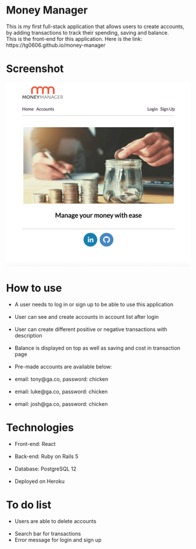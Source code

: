 <h1>Money Manager</h1>

<p>This is my first full-stack application that allows users to create accounts, by adding transactions to track their spending, saving and balance. <br>
This is the front-end for this application. Here is the link: https://tg0606.github.io/money-manager
</p>

<h1>Screenshot</h1>

![](src/images/ss1.png)

<h1>How to use</h1>

<ul>
<li>A user needs to log in or sign up to be able to use this application</li><br>
<li>User can see and create accounts in account list after login</li><br>
<li>User can create different positive or negative transactions with description</li><br>
<li>Balance is displayed on top as well as saving and cost in transaction page</li><br>
<li>Pre-made accounts are available below: </li><br>
<li>email: tony@ga.co, password: chicken </li><br>
<li>email: luke@ga.co, password: chicken </li><br>
<li>email: josh@ga.co, password: chicken </li>
</ul>

<h1>Technologies</h1>
<ul>
<li>Front-end: React</li> <br>
<li>Back-end: Ruby on Rails 5</li> <br>
<li>Database: PostgreSQL 12</li> <br>
<li>Deployed on Heroku</li>
</ul>

<h1>To do list</h1>
<ul>
<li>Users are able to delete accounts</li> <br>
<li>Search bar for transactions</li>
<li>Error message for login and sign up</li>
</ul>
